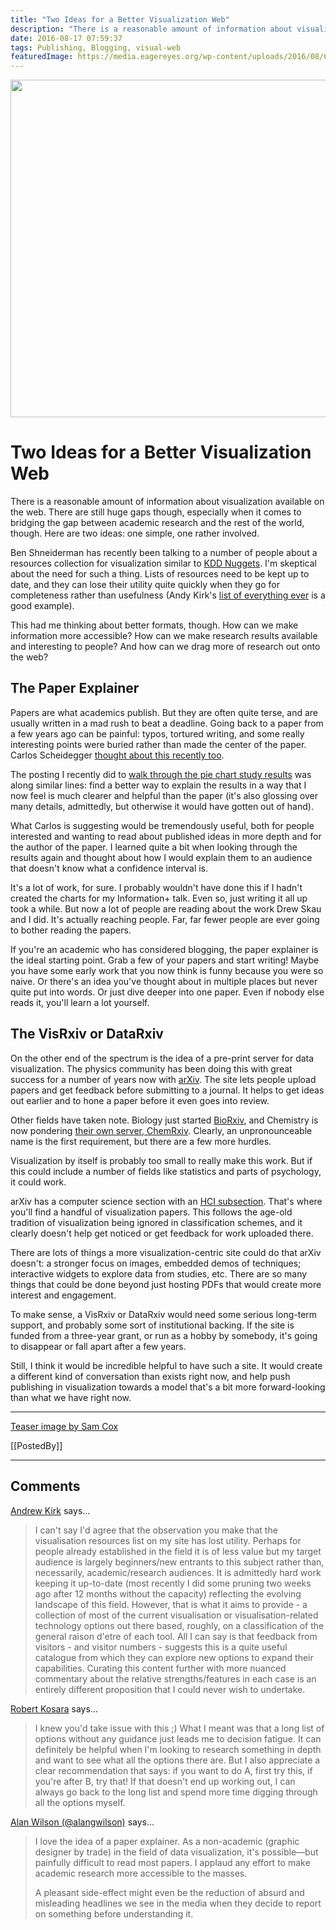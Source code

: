 ```yaml
---
title: "Two Ideas for a Better Visualization Web"
description: "There is a reasonable amount of information about visualization available on the web. There are still huge gaps though, especially when it comes to bridging the gap between academic research and the rest of the world, though. Here are two ideas: one simple, one rather involved."
date: 2016-08-17 07:59:37
tags: Publishing, Blogging, visual-web
featuredImage: https://media.eagereyes.org/wp-content/uploads/2016/08/6668006863_6a594e2ec4_o.jpg
---
```


<p align="center"><img src="https://media.eagereyes.org/wp-content/uploads/2016/08/6668006863_6a594e2ec4_o.jpg" width="960" height="540" /></p>

# Two Ideas for a Better Visualization Web

There is a reasonable amount of information about visualization available on the web. There are still huge gaps though, especially when it comes to bridging the gap between academic research and the rest of the world, though. Here are two ideas: one simple, one rather involved.

Ben Shneiderman has recently been talking to a number of people about a resources collection for visualization similar to <a href="http://www.kdnuggets.com/">KDD Nuggets</a>. I'm skeptical about the need for such a thing. Lists of resources need to be kept up to date, and they can lose their utility quite quickly when they go for completeness rather than usefulness (Andy Kirk's <a href="http://www.visualisingdata.com/resources/">list of everything ever</a> is a good example).

This had me thinking about better formats, though. How can we make information more accessible? How can we make research results available and interesting to people? And how can we drag more of research out onto the web?

## The Paper Explainer

Papers are what academics publish. But they are often quite terse, and are usually written in a mad rush to beat a deadline. Going back to a paper from a few years ago can be painful: typos, tortured writing, and some really interesting points were buried rather than made the center of the paper. Carlos Scheidegger [thought about this recently too](https://twitter.com/scheidegger/status/763808569271603200).

The posting I recently did to <a href="/blog/2016/an-illustrated-tour-of-the-pie-chart-study-results">walk through the pie chart study results</a> was along similar lines: find a better way to explain the results in a way that I now feel is much clearer and helpful than the paper (it's also glossing over many details, admittedly, but otherwise it would have gotten out of hand).

What Carlos is suggesting would be tremendously useful, both for people interested and wanting to read about published ideas in more depth and for the author of the paper. I learned quite a bit when looking through the results again and thought about how I would explain them to an audience that doesn't know what a confidence interval is.

It's a lot of work, for sure. I probably wouldn't have done this if I hadn't created the charts for my Information+ talk. Even so, just writing it all up took a while. But now a lot of people are reading about the work Drew Skau and I did. It's actually reaching people. Far, far fewer people are ever going to bother reading the papers.

If you're an academic who has considered blogging, the paper explainer is the ideal starting point. Grab a few of your papers and start writing! Maybe you have some early work that you now think is funny because you were so naive. Or there's an idea you've thought about in multiple places but never quite put into words. Or just dive deeper into one paper. Even if nobody else reads it, you'll learn a lot yourself.

## The VisRxiv or DataRxiv

On the other end of the spectrum is the idea of a pre-print server for data visualization. The physics community has been doing this with great success for a number of years now with <a href="http://arxiv.org">arXiv</a>. The site lets people upload papers and get feedback before submitting to a journal. It helps to get ideas out earlier and to hone a paper before it even goes into review.

Other fields have taken note. Biology just started <a href="http://biorxiv.org">BioRxiv</a>, and Chemistry is now pondering <a href="http://arstechnica.com/science/2016/08/chemists-to-get-their-own-service-for-preprint-sharing/">their own server, ChemRxiv</a>. Clearly, an unpronounceable name is the first requirement, but there are a few more hurdles.

Visualization by itself is probably too small to really make this work. But if this could include a number of fields like statistics and parts of psychology, it could work.

arXiv has a computer science section with an <a href="http://arxiv.org/list/cs.HC/recent">HCI subsection</a>. That's where you'll find a handful of visualization papers. This follows the age-old tradition of visualization being ignored in classification schemes, and it clearly doesn't help get noticed or get feedback for work uploaded there.

There are lots of things a more visualization-centric site could do that arXiv doesn't: a stronger focus on images, embedded demos of techniques; interactive widgets to explore data from studies, etc. There are so many things that could be done beyond just hosting PDFs that would create more interest and engagement.

To make sense, a VisRxiv or DataRxiv would need some serious long-term support, and probably some sort of institutional backing. If the site is funded from a three-year grant, or run as a hobby by somebody, it's going to disappear or fall apart after a few years.

Still, I think it would be incredible helpful to have such a site. It would create a different kind of conversation than exists right now, and help push publishing in visualization towards a model that's a bit more forward-looking than what we have right now.

<hr />

<a href="https://www.flickr.com/photos/sammcox/6668006863/">Teaser image by Sam Cox</a>

[[PostedBy]]

<aside class="comments">

---
## Comments

<a href="http://www.visualisingdata.com/" rel="nofollow noopener" target="_blank">Andrew Kirk</a> says…
>	I can't say I'd agree that the observation you make that the visualisation resources list on my site has lost utility. Perhaps for people already established in the field it is of less value but my target audience is largely beginners/new entrants to this subject rather than, necessarily, academic/research audiences. It is admittedly hard work keeping it up-to-date (most recently I did some pruning two weeks ago after 12 months without the capacity) reflecting the evolving landscape of this field. However, that is what it aims to provide - a collection of most of the current visualisation or visualisation-related technology options out there based, roughly, on a classification of the general raison d'etre of each tool. All I can say is that feedback from visitors - and visitor numbers - suggests this is a quite useful catalogue from which they can explore new options to expand their capabilities. Curating this content further with more nuanced commentary about the relative strengths/features in each case is an entirely different proposition that I could never wish to undertake.

<a href="/about" rel="nofollow noopener" target="_blank">Robert Kosara</a> says…
>	I knew you'd take issue with this ;) What I meant was that a long list of options without any guidance just leads me to decision fatigue. It can definitely be helpful when I'm looking to research something in depth and want to see what all the options there are. But I also appreciate a clear recommendation that says: if you want to do A, first try this, if you're after B, try that! If that doesn't end up working out, I can always go back to the long list and spend more time digging through all the options myself.

<a href="http://twitter.com/alangwilson" rel="nofollow noopener" target="_blank">Alan Wilson (@alangwilson)</a> says…
>	I love the idea of a paper explainer. As a non-academic (graphic designer by trade) in the field of data visualization, it's possible—but painfully difficult to read most papers. I applaud any effort to make academic research more accessible to the masses.
>	
>	A pleasant side-effect might even be the reduction of absurd and misleading headlines we see in the media when they decide to report on something before understanding it.

</aside>

